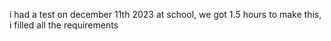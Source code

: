 i had a test on december 11th 2023 at school, we got 1.5 hours to make this, i filled all the requirements